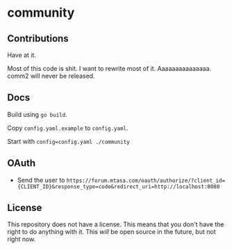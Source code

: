 # community

## Contributions

Have at it.

Most of this code is shit. I want to rewrite most of it. Aaaaaaaaaaaaaaa. comm2 will never be released.

## Docs

Build using `go build`.

Copy `config.yaml.example` to `config.yaml`.

Start with `config=config.yaml ./community`

## OAuth

- Send the user to `https://forum.mtasa.com/oauth/authorize/?client_id={CLIENT_ID}&response_type=code&redirect_uri=http://localhost:8080`

## License

This repository does not have a license. This means that you don't have the right to do anything with it. This _will_ be open source in the future, but not right now.
